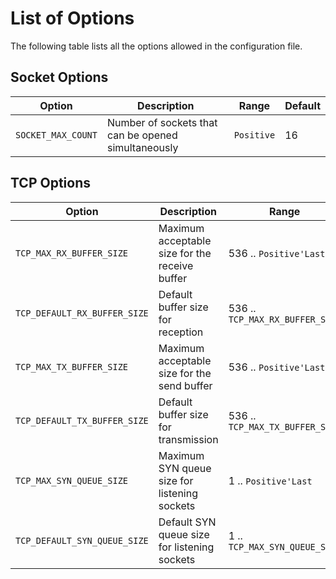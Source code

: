 List of Options
===============

The following table lists all the options allowed in the configuration file.

Socket Options
--------------

| **Option**         | **Description**                                     | **Range**  | **Default** |
|--------------------|-----------------------------------------------------|------------|-------------|
| `SOCKET_MAX_COUNT` | Number of sockets that can be opened simultaneously | `Positive` | 16          |

TCP Options
-----------

| **Option**               | **Description**                                     | **Range**              | **Default** |
|--------------------------|-----------------------------------------------------|------------------------|-------------|
| `TCP_MAX_RX_BUFFER_SIZE` | Maximum acceptable size for the receive buffer      | 536 .. `Positive'Last` | 22_880      |
| `TCP_DEFAULT_RX_BUFFER_SIZE` | Default buffer size for reception               | 536 .. `TCP_MAX_RX_BUFFER_SIZE` | 2_860 |
| `TCP_MAX_TX_BUFFER_SIZE` | Maximum acceptable size for the send buffer         | 536 .. `Positive'Last` | 22_880      |
| `TCP_DEFAULT_TX_BUFFER_SIZE` | Default buffer size for transmission            | 536 .. `TCP_MAX_TX_BUFFER_SIZE` | 2_860 |
| `TCP_MAX_SYN_QUEUE_SIZE` | Maximum SYN queue size for listening sockets            | 1 .. `Positive'Last` | 16 |
| `TCP_DEFAULT_SYN_QUEUE_SIZE` | Default SYN queue size for listening sockets            | 1 .. `TCP_MAX_SYN_QUEUE_SIZE` | 4 |